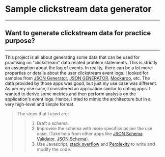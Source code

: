 # Sample clickstream data generator

---

## Want to generate clickstream data for practice purpose?
---

This project is all about generating some data that can be used for practising on "clickstream" data related problem statements. This is strictly an assumption about the log of events. In reality, there can be a lot more properties or details about the user clickstream event logs. I looked for samples from [JSON Generator](https://www.jsongenerator.io/schema), [JSON GENERATOR](https://json-generator.com/), [Mockaroo](https://www.mockaroo.com/), etc. The data provided by those apps was good, but just my use case was different. As per my use case, I considered an application similar to dating apps. I wanted to derive some metrics and then perform analysis on the application's event logs. Hence, I tried to mimic the architecture but in a very high-level and simple format.


> The steps that I used are:
> > 1. Draft a schema.
> > 2. Improvise the schema with more specifics as per the use case. (Take help from other apps like [JSON Schema Validator](https://www.jsonschemavalidator.net/), [JSON Schema](https://json-schema.org/learn)).
> > 3. Use Javascript, [stack overflow](https://stackoverflow.com/) and [Perplexity](https://www.perplexity.ai/) to write and modify the code.
